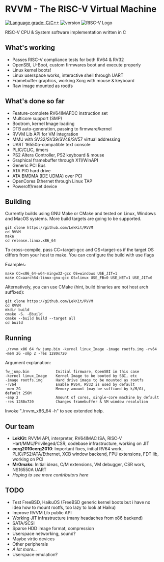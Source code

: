 
# RVVM - The RISC-V Virtual Machine
[![Language grade: C/C++](https://img.shields.io/lgtm/grade/cpp/g/LekKit/RVVM.svg?logo=lgtm&logoWidth=18)](https://lgtm.com/projects/g/LekKit/RVVM/context:cpp)
![version](https://img.shields.io/badge/version-0.4-brightgreen)
![RISC-V Logo](https://riscv.org/wp-content/uploads/2018/09/riscv-logo-1.png "The “RISC-V” trade name is a registered trade mark of RISC-V International.")

RISC-V CPU & System software implementation written in С

## What's working
- Passes RISC-V compliance tests for both RV64 & RV32
- OpenSBI, U-Boot, custom firmwares boot and execute properly
- Linux kernel boots!
- Linux userspace works, interactive shell through UART
- Framebuffer graphics, working Xorg with mouse & keyboard
- Raw image mounted as rootfs

## What's done so far
- Feature-complete RV64IMAFDC instruction set
- Multicore support (SMP)
- Bootrom, kernel Image loading
- DTB auto-generation, passing to firmware/kernel
- RVVM Lib API for VM integration
- MMU with SV32/SV39/SV48/SV57 virtual addressing
- UART 16550a-compatible text console
- PLIC/CLIC, timers
- PS2 Altera Controller, PS2 keyboard & mouse
- Graphical framebuffer through X11/WinAPI
- Generic PCI Bus
- ATA PIO hard drive
- ATA BMDMA (IDE UDMA) over PCI
- OpenCores Ethernet through Linux TAP
- Poweroff/reset device

## Building
Currently builds using GNU Make or CMake and tested on Linux, Windows and MacOS systems. More build targets are going to be supported.
```
git clone https://github.com/LekKit/RVVM
cd RVVM
make
cd release.linux.x86_64
```
To cross-compile, pass CC=target-gcc and OS=target-os if the target OS differs from your host to make. You can configure the build with use flags

Examples:
```
make CC=x86_64-w64-mingw32-gcc OS=windows USE_JIT=1
make CC=aarch64-linux-gnu-gcc OS=linux USE_FB=0 USE_NET=1 USE_JIT=0
```
Alternatively, you can use CMake (hint, build binaries are not host arch suffixed):
```
git clone https://github.com/LekKit/RVVM
cd RVVM
mkdir build
cmake -S. -Bbuild
cmake --build build --target all
cd build
```

## Running
```
./rvvm_x86_64 fw_jump.bin -kernel linux_Image -image rootfs.img -rv64 -mem 2G -smp 2 -res 1280x720
```
Argument explanation:
```
fw_jump.bin            Initial firmware, OpenSBI in this case
-kernel linux_Image    Kernel Image to be booted by SBI, etc
-image rootfs.img      Hard drive image to be mounted as rootfs
-rv64                  Enable RV64, RV32 is used by default
-mem 2G                Memory amount (may be suffixed by k/M/G), default 256M
-smp 2                 Amount of cores, single-core machine by default
-res 1280x720          Changes framebuffer & VM window resolution
```
Invoke "./rvvm_x86_64 -h" to see extended help.

## Our team
- **LekKit**: RVVM API, interpreter, RV64IMAC ISA, RISC-V Hart/MMU/Privileged/CSR, codebase infrastructure, working on JIT
- **cerg2010cerg2010**: Important fixes, initial RV64 work, PLIC/PS2/ATA/Ethernet, XCB window backend, FPU extensions, FDT lib, working on PCI
- **Mr0maks**: Initial ideas, C/M extensions, VM debugger, CSR work, NS16550A UART
- *Hoping to see more contributors here*

## TODO
- Test FreeBSD, HaikuOS
  (FreeBSD generic kernel boots but i have no idea how to mount rootfs,
  too lazy to look at Haiku)
- Improve RVVM Lib public API
- Working JIT infrastructure (many headaches from x86 backend)
- SATA/SCSI
- Sparse HDD image format, compression
- Userspace networking, sound?
- Maybe virtio devices
- Other peripherals
- *A lot more...*
- Userspace emulation?
